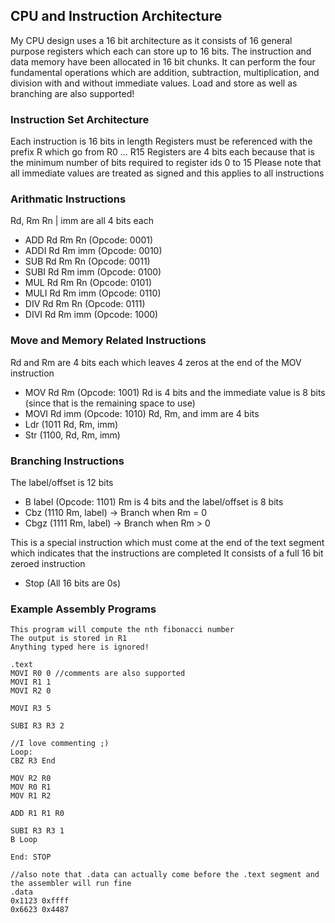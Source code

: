 ## CPU and Instruction Architecture

My CPU design uses a 16 bit architecture as it consists of 16 general purpose registers which each can
store up to 16 bits. The instruction and data memory have been allocated in 16 bit chunks.
It can perform the four fundamental operations which are addition, subtraction, multiplication, and
division with and without immediate values.
Load and store as well as branching are also supported!

### Instruction Set Architecture

Each instruction is 16 bits in length
Registers must be referenced with the prefix R which go from R0 ... R15
Registers are 4 bits each because that is the minimum number of bits required to register ids 0 to 15
Please note that all immediate values are treated as signed and this applies to all instructions

### Arithmatic Instructions

Rd, Rm Rn | imm are all 4 bits each
- ADD Rd Rm Rn (Opcode: 0001)
- ADDI Rd Rm imm (Opcode: 0010)
- SUB Rd Rm Rn (Opcode: 0011)
- SUBI Rd Rm imm (Opcode: 0100)
- MUL Rd Rm Rn (Opcode: 0101)
- MULI Rd Rm imm (Opcode: 0110)
- DIV Rd Rm Rn (Opcode: 0111)
- DIVI Rd Rm imm (Opcode: 1000)

### Move and Memory Related Instructions

Rd and Rm are 4 bits each which leaves 4 zeros at the end of the MOV instruction
- MOV Rd Rm (Opcode: 1001)
Rd is 4 bits and the immediate value is 8 bits (since that is the remaining space to use)
- MOVI Rd imm (Opcode: 1010)
Rd, Rm, and imm are 4 bits
- Ldr (1011 Rd, Rm, imm)
- Str (1100, Rd, Rm, imm)

### Branching Instructions

The label/offset is 12 bits
- B label (Opcode: 1101)
Rm is 4 bits and the label/offset is 8 bits
- Cbz (1110 Rm, label) → Branch when Rm = 0
- Cbgz (1111 Rm, label) → Branch when Rm > 0

This is a special instruction which must come at the end of the text segment which indicates that
the instructions are completed
It consists of a full 16 bit zeroed instruction
- Stop (All 16 bits are 0s)

### Example Assembly Programs
```assembly
This program will compute the nth fibonacci number
The output is stored in R1
Anything typed here is ignored!

.text
MOVI R0 0 //comments are also supported
MOVI R1 1
MOVI R2 0

MOVI R3 5

SUBI R3 R3 2

//I love commenting ;)
Loop: 
CBZ R3 End

MOV R2 R0
MOV R0 R1
MOV R1 R2

ADD R1 R1 R0

SUBI R3 R3 1
B Loop

End: STOP

//also note that .data can actually come before the .text segment and the assembler will run fine
.data
0x1123 0xffff
0x6623 0x4487
```